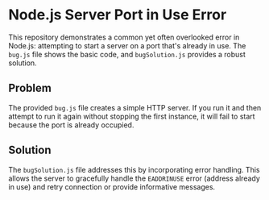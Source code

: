 # Node.js Server Port in Use Error

This repository demonstrates a common yet often overlooked error in Node.js: attempting to start a server on a port that's already in use.  The `bug.js` file shows the basic code, and `bugSolution.js` provides a robust solution.

## Problem

The provided `bug.js` file creates a simple HTTP server. If you run it and then attempt to run it again without stopping the first instance, it will fail to start because the port is already occupied.

## Solution

The `bugSolution.js` file addresses this by incorporating error handling.  This allows the server to gracefully handle the `EADDRINUSE` error (address already in use) and retry connection or provide informative messages.
